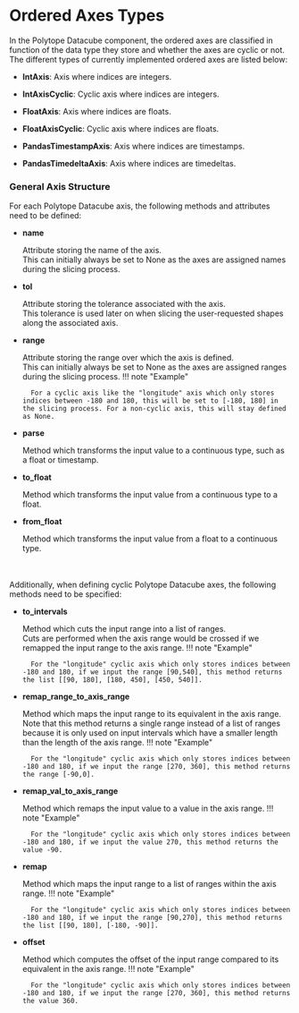 # Ordered Axes Types

In the Polytope Datacube component, the ordered axes are classified in function of the data type they store and whether the axes are cyclic or not. 
The different types of currently implemented ordered axes are listed below:

- **IntAxis**: 
    Axis where indices are integers.

- **IntAxisCyclic**:
    Cyclic axis where indices are integers.

- **FloatAxis**:
    Axis where indices are floats.

- **FloatAxisCyclic**:
    Cyclic axis where indices are floats.

- **PandasTimestampAxis**:
    Axis where indices are timestamps.

- **PandasTimedeltaAxis**:
    Axis where indices are timedeltas.

### General Axis Structure

For each Polytope Datacube axis, the following methods and attributes need to be defined:

- **name**

    Attribute storing the name of the axis.  
    This can initially always be set to None as the axes are assigned names during the slicing process.

- **tol**

    Attribute storing the tolerance associated with the axis.  
    This tolerance is used later on when slicing the user-requested shapes along the associated axis.

- **range**

    Attribute storing the range over which the axis is defined.  
    This can initially always be set to None as the axes are assigned ranges during the slicing process.
    !!! note "Example"

        For a cyclic axis like the "longitude" axis which only stores indices between -180 and 180, this will be set to [-180, 180] in the slicing process. For a non-cyclic axis, this will stay defined as None.

- **parse**

    Method which transforms the input value to a continuous type, such as a float or timestamp.


- **to_float**

    Method which transforms the input value from a continuous type to a float.

- **from_float**

    Method which transforms the input value from a float to a continuous type.

<br>
</br>
Additionally, when defining cyclic Polytope Datacube axes, the following methods need to be specified:

- **to_intervals**

    Method which cuts the input range into a list of ranges.  
    Cuts are performed when the axis range would be crossed if we remapped the input range to the axis range.
    !!! note "Example"

        For the "longitude" cyclic axis which only stores indices between -180 and 180, if we input the range [90,540], this method returns the list [[90, 180], [180, 450], [450, 540]].

- **remap_range_to_axis_range**

    Method which maps the input range to its equivalent in the axis range.  
    Note that this method returns a single range instead of a list of ranges because it is only used on input intervals which have a smaller length than the length of the axis range.
    !!! note "Example"

        For the "longitude" cyclic axis which only stores indices between -180 and 180, if we input the range [270, 360], this method returns the range [-90,0].

- **remap_val_to_axis_range**

    Method which remaps the input value to a value in the axis range. 
    !!! note "Example"

        For the "longitude" cyclic axis which only stores indices between -180 and 180, if we input the value 270, this method returns the value -90.

- **remap**

    Method which maps the input range to a list of ranges within the axis range.
    !!! note "Example"

        For the "longitude" cyclic axis which only stores indices between -180 and 180, if we input the range [90,270], this method returns the list [[90, 180], [-180, -90]].

- **offset**

    Method which computes the offset of the input range compared to its equivalent in the axis range. 
    !!! note "Example"

        For the "longitude" cyclic axis which only stores indices between -180 and 180, if we input the range [270, 360], this method returns the value 360.

